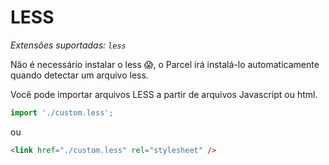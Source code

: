 # LESS

_Extensões suportadas: `less`_

Não é necessário instalar o less 😱, o Parcel irá instalá-lo automaticamente quando detectar um arquivo less.

Você pode importar arquivos LESS a partir de arquivos Javascript ou html.

```javascript
import './custom.less';
```

ou

```html
<link href="./custom.less" rel="stylesheet" />
```
